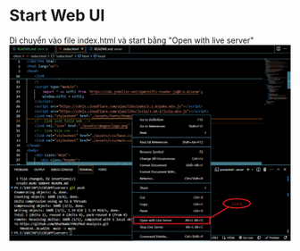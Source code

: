 # Start Web UI
Di chuyển vào file index.html và start bằng "Open with live server"
![alt text](/assets/images/client.png)